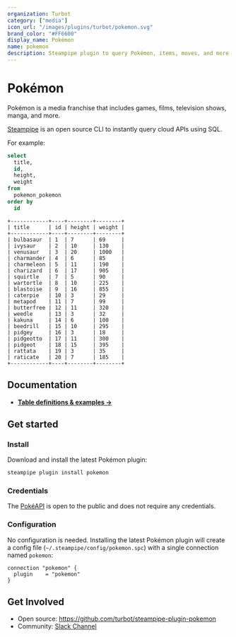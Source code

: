 ```yaml
---
organization: Turbot
category: ["media"]
icon_url: "/images/plugins/turbot/pokemon.svg"
brand_color: "#FF6600"
display_name: Pokémon
name: pokemon
description: Steampipe plugin to query Pokémon, items, moves, and more from PokéAPI.
---
```


# Pokémon

Pokémon is a media franchise that includes games, films, television shows, manga, and more.

[Steampipe](https://steampipe.io) is an open source CLI to instantly query cloud APIs using SQL.

For example:

```sql
select
  title,
  id,
  height,
  weight
from
  pokemon_pokemon
order by
  id
```

```text
+------------+----+--------+--------+
| title      | id | height | weight |
+------------+----+--------+--------+
| bulbasaur  | 1  | 7      | 69     |
| ivysaur    | 2  | 10     | 130    |
| venusaur   | 3  | 20     | 1000   |
| charmander | 4  | 6      | 85     |
| charmeleon | 5  | 11     | 190    |
| charizard  | 6  | 17     | 905    |
| squirtle   | 7  | 5      | 90     |
| wartortle  | 8  | 10     | 225    |
| blastoise  | 9  | 16     | 855    |
| caterpie   | 10 | 3      | 29     |
| metapod    | 11 | 7      | 99     |
| butterfree | 12 | 11     | 320    |
| weedle     | 13 | 3      | 32     |
| kakuna     | 14 | 6      | 100    |
| beedrill   | 15 | 10     | 295    |
| pidgey     | 16 | 3      | 18     |
| pidgeotto  | 17 | 11     | 300    |
| pidgeot    | 18 | 15     | 395    |
| rattata    | 19 | 3      | 35     |
| raticate   | 20 | 7      | 185    |
+------------+----+--------+--------+
```

## Documentation

- **[Table definitions & examples →](/plugins/turbot/pokemon/tables)**

## Get started

### Install

Download and install the latest Pokémon plugin:

```bash
steampipe plugin install pokemon
```

### Credentials

The [PokéAPI](https://pokeapi.co/docs/v2) is open to the public and does not require any credentials.

### Configuration

No configuration is needed. Installing the latest Pokémon plugin will create a config file (`~/.steampipe/config/pokemon.spc`) with a single connection named `pokemon`:
```hcl
connection "pokemon" {
  plugin    = "pokemon"
}
```

## Get Involved

* Open source: https://github.com/turbot/steampipe-plugin-pokemon
* Community: [Slack Channel](https://join.slack.com/t/steampipe/shared_invite/zt-oij778tv-lYyRTWOTMQYBVAbtPSWs3g)
